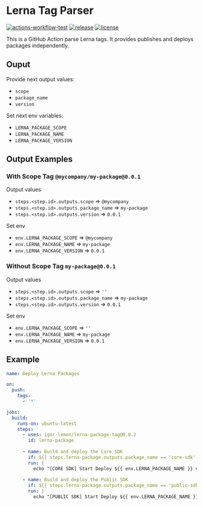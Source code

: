 # Lerna Tag Parser

[![actions-workflow-test][actions-workflow-test-badge]][actions-workflow-test]
[![release][release-badge]][release]
[![license][license-badge]][license]

This is a GitHub Action parse Lerna tags.
It provides publishes and deploys packages independently.

## Ouput
Provide next output values:
- `scope`
- `package_name`
- `version`

Set next env variables:
- `LERNA_PACKAGE_SCOPE`
- `LERNA_PACKAGE_NAME`
- `LERNA_PACKAGE_VERSION`

## Output Examples

### With Scope Tag `@mycompany/my-package@0.0.1`
Output values
- `steps.<step.id>.outputs.scope` => `@mycompany`
- `steps.<step.id>.outputs.package_name` => `my-package`
- `steps.<step.id>.outputs.version` => `0.0.1`

Set env
- `env.LERNA_PACKAGE_SCOPE` => `@mycompany`
- `env.LERNA_PACKAGE_NAME` => `my-package`
- `env.LERNA_PACKAGE_VERSION` => `0.0.1`



### Without Scope Tag `my-package@0.0.1`
Output values
- `steps.<step.id>.outputs.scope` => `''`
- `steps.<step.id>.outputs.package_name` => `my-package`
- `steps.<step.id>.outputs.version` => `0.0.1`

Set env
- `env.LERNA_PACKAGE_SCOPE` => `''`
- `env.LERNA_PACKAGE_NAME` => `my-package`
- `env.LERNA_PACKAGE_VERSION` => `0.0.1`


## Example

```yaml
name: Deploy Lerna Packages

on:
  push:
    tags:
      - '*'

jobs:
  build:
    runs-on: ubuntu-latest
    steps:
      - uses: igor-lemon/lerna-package-tag@0.0.2
        id: lerna-package
        
      - name: Build and deploy the Core SDK
        if: ${{ steps.lerna-package.outputs.package_name == 'core-sdk' }}
        run: |
          echo "[CORE SDK] Start Deploy ${{ env.LERNA_PACKAGE_NAME }} v${{ env.LERNA_PACKAGE_VERSION }}, with ${{ env.LERNA_PACKAGE_SCOPE }} scope"
            
      - name: Build and deploy the Public SDK
        if: ${{ steps.lerna-package.outputs.package_name == 'public-sdk' }}
        run: |
          echo "[PUBLIC SDK] Start Deploy ${{ env.LERNA_PACKAGE_NAME }} v${{ env.LERNA_PACKAGE_VERSION }}, with ${{ env.LERNA_PACKAGE_SCOPE }} scope"
```

<!-- badge links -->
[actions-workflow-test]: https://github.com/igor-lemon/lerna-package-tag/actions?query=workflow%3ATests
[actions-workflow-test-badge]: https://img.shields.io/github/workflow/status/igor-lemon/lerna-package-tag/Tests?label=Tests&style=for-the-badge&logo=github

[release]: https://github.com/igor-lemon/lerna-package-tag/releases
[release-badge]: https://img.shields.io/github/v/release/igor-lemon/lerna-package-tag?style=for-the-badge&logo=github

[license]: LICENSE
[license-badge]: https://img.shields.io/github/license/igor-lemon/lerna-package-tag?style=for-the-badge

